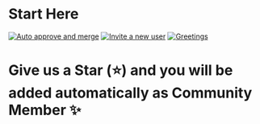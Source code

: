 # Start Here
[![Auto approve and merge](https://github.com/ITESO-Ulab/start-here/actions/workflows/Asistencia.yml/badge.svg?branch=master)](https://github.com/ITESO-Ulab/start-here/actions/workflows/Asistencia.yml)
[![Invite a new user](https://github.com/ITESO-Ulab/start-here/actions/workflows/invite-by-star.yml/badge.svg)](https://github.com/ITESO-Ulab/start-here/actions/workflows/invite-by-star.yml)
[![Greetings](https://github.com/ITESO-Ulab/start-here/actions/workflows/Saludos.yml/badge.svg)](https://github.com/ITESO-Ulab/start-here/actions/workflows/Saludos.yml)

# Give us a Star (⭐️) and you will be added automatically as Community Member ✨
